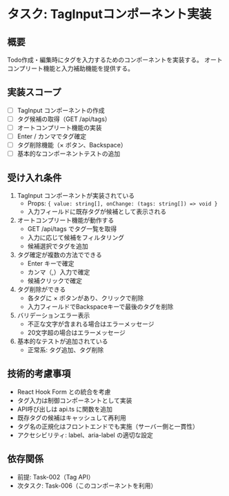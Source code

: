 # タスク: TagInputコンポーネント実装

## 概要

Todo作成・編集時にタグを入力するためのコンポーネントを実装する。
オートコンプリート機能と入力補助機能を提供する。

## 実装スコープ

- [ ] TagInput コンポーネントの作成
- [ ] タグ候補の取得（GET /api/tags）
- [ ] オートコンプリート機能の実装
- [ ] Enter / カンマでタグ確定
- [ ] タグ削除機能（× ボタン、Backspace）
- [ ] 基本的なコンポーネントテストの追加

## 受け入れ条件

1. TagInput コンポーネントが実装されている
   - Props: `{ value: string[], onChange: (tags: string[]) => void }`
   - 入力フィールドに既存タグが候補として表示される
2. オートコンプリート機能が動作する
   - GET /api/tags でタグ一覧を取得
   - 入力に応じて候補をフィルタリング
   - 候補選択でタグを追加
3. タグ確定が複数の方法でできる
   - Enter キーで確定
   - カンマ（,）入力で確定
   - 候補クリックで確定
4. タグ削除ができる
   - 各タグに × ボタンがあり、クリックで削除
   - 入力フィールドでBackspaceキーで最後のタグを削除
5. バリデーションエラー表示
   - 不正な文字が含まれる場合はエラーメッセージ
   - 20文字超の場合はエラーメッセージ
6. 基本的なテストが追加されている
   - 正常系: タグ追加、タグ削除

## 技術的考慮事項

- React Hook Form との統合を考慮
- タグ入力は制御コンポーネントとして実装
- API呼び出しは api.ts に関数を追加
- 既存タグの候補はキャッシュして再利用
- タグ名の正規化はフロントエンドでも実施（サーバー側と一貫性）
- アクセシビリティ: label、aria-label の適切な設定

## 依存関係

- 前提: Task-002（Tag API）
- 次タスク: Task-006（このコンポーネントを利用）
